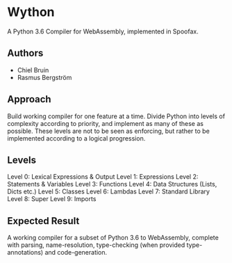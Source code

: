# Wython

A Python 3.6 Compiler for WebAssembly, implemented in Spoofax.

## Authors 

- Chiel Bruin
- Rasmus Bergström

## Approach

Build working compiler for one feature at a time. Divide Python into levels of
complexity according to priority, and implement as many of these as possible.
These levels are not to be seen as enforcing, but rather to be implemented
according to a logical progression.

## Levels

Level 0: Lexical Expressions & Output
Level 1: Expressions
Level 2: Statements & Variables
Level 3: Functions
Level 4: Data Structures (Lists, Dicts etc.)
Level 5: Classes
Level 6: Lambdas
Level 7: Standard Library
Level 8: Super
Level 9: Imports

## Expected Result

A working compiler for a subset of Python 3.6 to WebAssembly, complete with
parsing, name-resolution, type-checking (when provided type-annotations) and
code-generation.
